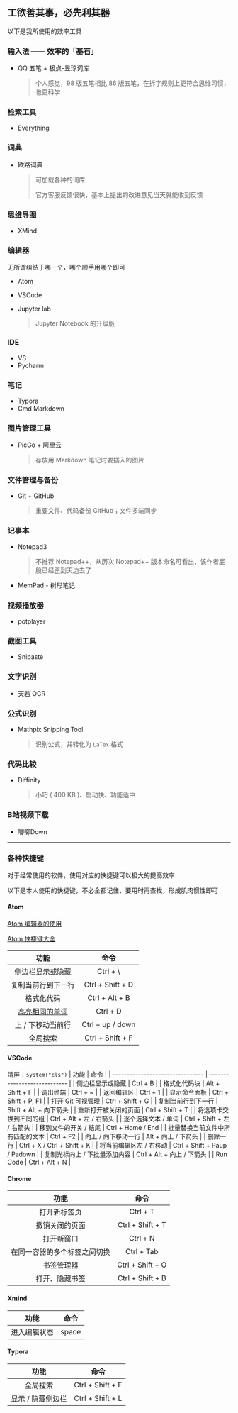 ## 工欲善其事，必先利其器

以下是我所使用的效率工具

### 输入法 —— 效率的「基石」

- QQ 五笔 + 极点-昱琼词库

  > 个人感觉，98 版五笔相比 86 版五笔，在拆字规则上更符合思维习惯，也更科学

### 检索工具

- Everything

### 词典

- 欧路词典

  > 可加载各种的词库
  >
  > 官方客服反馈很快，基本上提出的改进意见当天就能收到反馈

### 思维导图

- XMind

### 编辑器

无所谓纠结于哪一个，哪个顺手用哪个即可

- Atom

- VSCode

- Jupyter lab

  > Jupyter Notebook 的升级版

### IDE

- VS
- Pycharm

### 笔记

- Typora
- Cmd Markdown

### 图片管理工具

- PicGo + 阿里云

  > 存放用 Markdown 笔记时要插入的图片

### 文件管理与备份

- Git + GitHub

  > 重要文件、代码备份 GitHub；文件多端同步

### 记事本

- Notepad3

  > 不推荐 Notepad++，从历次 Notepad++ 版本命名可看出，该作者屁股已经歪到天边去了

- MemPad - 树形笔记

### 视频播放器

- potplayer

### 截图工具

- Snipaste

### 文字识别

- 天若 OCR

### 公式识别

- Mathpix Snipping Tool

  > 识别公式，并转化为 `LaTex` 格式

### 代码比较

- Diffinity

  > 小巧 ( 400 KB )、启动快、功能适中

### B站视频下载

- 唧唧Down

---


### 各种快捷键

对于经常使用的软件，使用对应的快捷键可以极大的提高效率

以下是本人使用的快捷键，不必全都记住，要用时再查找，形成肌肉惯性即可

#### Atom
[Atom 编辑器的使用](https://www.cnblogs.com/zhaohongtian/p/6807121.html)

[Atom 快捷键大全](https://www.jianshu.com/p/c025fa360bbe)


|功能 | 命令 |
| :-: | :-: |
|侧边栏显示或隐藏 | Ctrl + \ |
|复制当前行到下一行 | Ctrl + Shift + D |
|格式化代码 | Ctrl + Alt + B |
|[高亮相同的单词](https://daijiang.name/en/2015/04/10/useful-atom-shortcuts/) | Ctrl + D |
| 上 / 下移动当前行 | Ctrl + up / down |
| 全局搜索 | Ctrl + Shift + F |

#### VSCode

清屏：`system("cls")`
| 功能                             | 命令                         |
| -------------------------------- | ---------------------------- |
| 侧边栏显示或隐藏                 | Ctrl + B                     |
| 格式化代码块                     | Alt + Shift + F              |
| 调出终端                         | Ctrl + ~                     |
| 返回编辑区                       | Ctrl + 1                     |
| 显示命令面板                     | Ctrl + Shift + P, F1         |
| 打开 Git 可视管理                | Ctrl + Shift + G             |
| 复制当前行到下一行               | Shift + Alt + 向下箭头       |
| 重新打开被关闭的页面             | Ctrl + Shift + T             |
| 将选项卡交换到不同的组           | Ctrl + Alt + 左 / 右箭头     |
| 逐个选择文本 / 单词              | Ctrl + Shift + 左 / 右箭头   |
| 移到文件的开关 / 结尾            | Ctrl + Home / End            |
| 批量替换当前文件中所有匹配的文本 | Ctrl + F2                    |
| 向上 / 向下移动一行              | Alt + 向上 / 下箭头          |
| 删除一行                         | Ctrl + X / Ctrl + Shift + K  |
| 将当前编辑区左 / 右移动          | Ctrl + Shift + Paup / Padown |
| 复制光标向上 / 下批量添加内容    | Ctrl + Alt + 向上 / 下箭头   |
| Run Code                         | Ctrl + Alt + N               |

#### Chrome

|             功能             |       命令       |
| :--------------------------: | :--------------: |
|         打开新标签页         |     Ctrl + T     |
|        撤销关闭的页面        | Ctrl + Shift + T |
|          打开新窗口          |     Ctrl + N     |
| 在同一容器的多个标签之间切换 |    Ctrl + Tab    |
|          书签管理器          | Ctrl + Shift + O |
|        打开、隐藏书签        | Ctrl + Shift + B |


#### Xmind
|     功能     | 命令  |
| :----------: | :---: |
| 进入编辑状态 | space |


#### Typora 

|       功能        |       命令       |
| :---------------: | :--------------: |
|     全局搜索      | Ctrl + Shift + F |
| 显示 / 隐藏侧边栏 | Ctrl + Shift + L |

